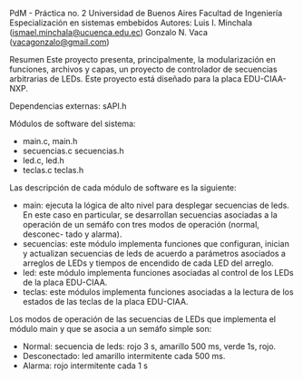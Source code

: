 PdM - Práctica no. 2
Universidad de Buenos Aires
Facultad de Ingeniería
Especialización en sistemas embebidos
Autores: Luis I. Minchala (ismael.minchala@ucuenca.edu.ec)
         Gonzalo N. Vaca (vacagonzalo@gmail.com)

Resumen
Este proyecto presenta, principalmente, la modularización en funciones, 
archivos y capas, un proyecto de controlador de secuencias arbitrarias de LEDs. 
Este proyecto está diseñado para la placa EDU-CIAA-NXP.

Dependencias externas:
sAPI.h

Módulos de software del sistema:
 - main.c, main.h
 - secuencias.c secuencias.h
 - led.c, led.h
 - teclas.c teclas.h

Las descripción de cada módulo de software es la siguiente:
 - main: ejecuta la lógica de alto nivel para desplegar secuencias de leds. En
         este caso en particular, se desarrollan secuencias asociadas a la 
         operación de un semáfo con tres modos de operación (normal, desconec-
         tado y alarma).
 - secuencias: este módulo implementa funciones que configuran, inician y 
               actualizan secuencias de leds de acuerdo a parámetros asociados
               a arreglos de LEDs y tiempos de encendido de cada LED del 
               arreglo.
 - led: este módulo implementa funciones asociadas al control de los LEDs de
        la placa EDU-CIAA.
 - teclas: este módulos implementa funciones asociadas a la lectura de los 
           estados de las teclas de la placa EDU-CIAA.

Los modos de operación de las secuencias de LEDs que implementa el módulo main
y que se asocia a un semáfo simple son:

 - Normal: secuencia de leds: rojo 3 s, amarillo 500 ms, verde 1s, rojo. 
 - Desconectado: led amarillo intermitente cada 500 ms.
 - Alarma: rojo intermitente cada 1 s
